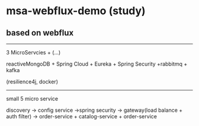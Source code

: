 # msa-webflux-demo (study)

## based on webflux
---
3 MicroServcies + (...)

reactiveMongoDB + Spring Cloud + Eureka + Spring Security +rabbitmq + kafka

(resilience4j, docker)

---
small 5 micro service 

discovery -> config service ->spring security -> gateway(load balance + auth filter) -> order-service + catalog-service + order-service 
